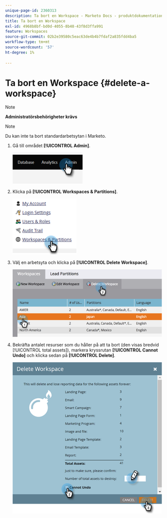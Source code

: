 ```yaml
---
unique-page-id: 2360313
description: Ta bort en Workspace - Marketo Docs - produktdokumentation
title: Ta bort en Workspace
exl-id: 4968b8bf-bd0d-4055-8b48-43f8d3ffa991
feature: Workspaces
source-git-commit: 02b2e39580c5eac63de4b4b7fdaf2a835fdd4ba5
workflow-type: tm+mt
source-wordcount: '57'
ht-degree: 1%

---
```


# Ta bort en Workspace {#delete-a-workspace}

>[!NOTE]
>
>**Administratörsbehörigheter krävs**

>[!NOTE]
>
>Du kan inte ta bort standardarbetsytan i Marketo.

1. Gå till området **[!UICONTROL Admin]**.

   ![](assets/delete-a-workspace-1.png)

1. Klicka på **[!UICONTROL Workspaces & Partitions]**.

   ![](assets/delete-a-workspace-2.png)

1. Välj en arbetsyta och klicka på **[!UICONTROL Delete Workspace]**.

   ![](assets/delete-a-workspace-3.png)

1. Bekräfta antalet resurser som du håller på att ta bort (den visas bredvid [!UICONTROL total assets]), markera kryssrutan **[!UICONTROL Cannot Undo]** och klicka sedan på **[!UICONTROL Delete]**.

   ![](assets/delete-a-workspace-4.png)
